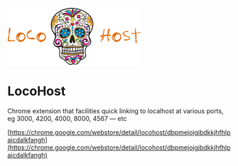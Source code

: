 ![alt Loco Host](logo.png)

# LocoHost

Chrome extension that facilities quick linking to localhost at various ports, eg 3000, 4200, 4000, 8000, 4567 –– etc

[https://chrome.google.com/webstore/detail/locohost/dbpmejojgibdkkjhfhlpaicdalkfangh](https://chrome.google.com/webstore/detail/locohost/dbpmejojgibdkkjhfhlpaicdalkfangh)